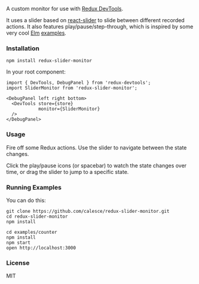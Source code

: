A custom monitor for use with [Redux DevTools](https://github.com/gaearon/redux-devtools).

It uses a slider based on [react-slider](https://github.com/mpowaga/react-slider) to slide between different recorded actions. It also features play/pause/step-through, which is inspired by some very cool [Elm](http://elm-lang.org/) [examples](http://elm-lang.org/blog/time-travel-made-easy).

### Installation

```npm install redux-slider-monitor```

In your root component:
```
import { DevTools, DebugPanel } from 'redux-devtools';
import SliderMonitor from 'redux-slider-monitor';

<DebugPanel left right bottom>
  <DevTools store={store}
            monitor={SliderMonitor}
  />
</DebugPanel>

```

### Usage

Fire off some Redux actions. Use the slider to navigate between the state changes.

Click the play/pause icons (or spacebar) to watch the state changes over time, or drag the slider to jump to a specific state.

### Running Examples

You can do this:

```
git clone https://github.com/calesce/redux-slider-monitor.git
cd redux-slider-monitor
npm install

cd examples/counter
npm install
npm start
open http://localhost:3000
```


### License

MIT
